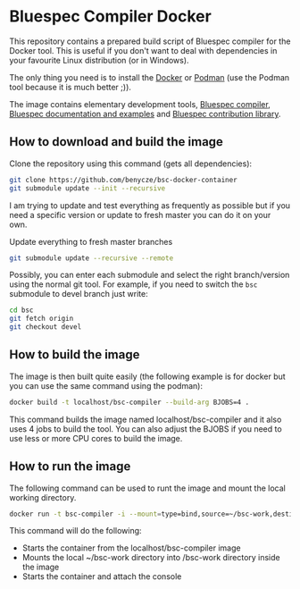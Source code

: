# Bluespec Compiler Docker

This repository contains a prepared build script of Bluespec compiler for the Docker tool. This is useful if you don't want to deal with dependencies in your favourite Linux distribution (or in Windows).

The only thing you need is to install the [Docker](https://www.docker.com/) or [Podman](https://podman.io/) (use the Podman tool because it is much better ;)).

The image  contains elementary development tools, [Bluespec compiler](https://github.com/B-Lang-org/bsc), [Bluespec documentation and examples](https://github.com/BSVLang/Main.git) and [Bluespec contribution library](https://github.com/B-Lang-org/bsc-contrib).

## How to download and build the image

Clone the repository using this command (gets all dependencies):

```bash
git clone https://github.com/benycze/bsc-docker-container
git submodule update --init --recursive
```

I am trying to update and test everything as frequently as possible but if you need a specific version or update to fresh master you can do it on your own.

Update everything to fresh master branches

```bash
git submodule update --recursive --remote
```

Possibly, you can enter each submodule and select the right branch/version using the normal git tool. For example, if you need to switch the `bsc` submodule to devel branch just write:

```bash
cd bsc
git fetch origin
git checkout devel
```

## How to build the image

The image is then built quite easily (the following example is for docker but you can use the same command using the podman):

```bash
docker build -t localhost/bsc-compiler --build-arg BJOBS=4 .
```

This command builds the image named localhost/bsc-compiler and it also uses 4 jobs to build the tool. You can also adjust the BJOBS if you need to use less or more CPU cores to build the image.

## How to run the image

The following command can be used to runt the image and mount the local working directory.

```bash
docker run -t bsc-compiler -i --mount=type=bind,source=~/bsc-work,destination=/bsc-work localhost/bsc-compiler
```

This command will do the following:

* Starts the container from the localhost/bsc-compiler image
* Mounts the local ~/bsc-work directory into /bsc-work directory inside the image
* Starts the container and attach the console

